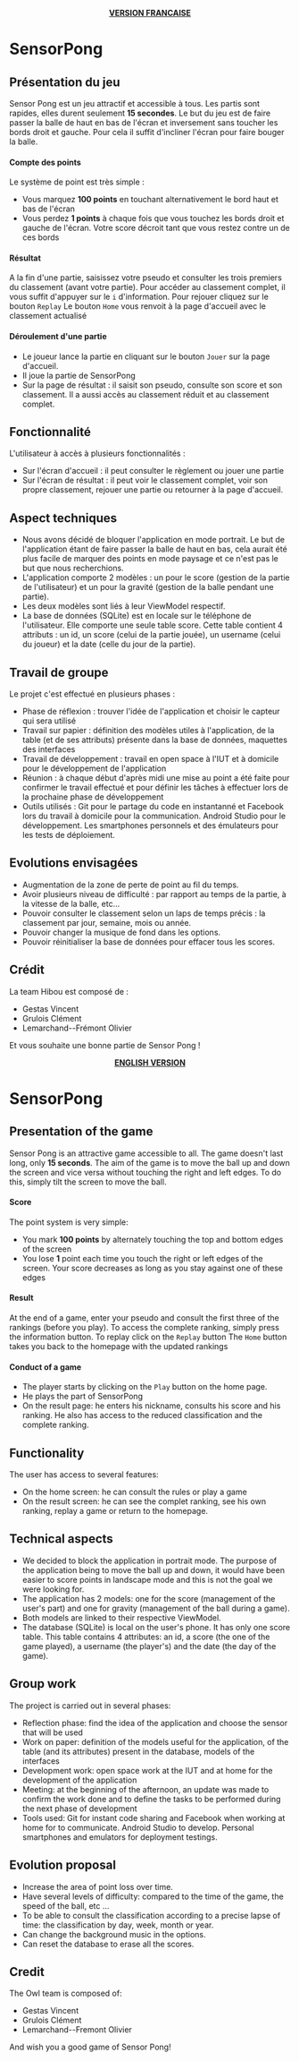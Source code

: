 <p align="center">
 <u><b>VERSION FRANCAISE</b></u>
</p>

# SensorPong

## Présentation du jeu
Sensor Pong est un jeu attractif et accessible à tous. Les partis sont rapides, elles durent seulement **15 secondes**.
Le but du jeu est de faire passer la balle de haut en bas de l'écran et inversement sans toucher les bords droit et gauche. Pour cela il suffit d'incliner l'écran pour faire bouger la balle.


#### Compte des points
Le système de point est très simple :
- Vous marquez **100 points** en touchant alternativement le bord haut et bas de l'écran
- Vous perdez **1 points** à chaque fois que vous touchez les bords droit et gauche de l'écran. Votre score décroit tant que vous restez contre un de ces bords


#### Résultat
 A la fin d'une partie, saisissez votre pseudo et consulter les trois premiers du classement (avant votre partie).
 Pour accéder au classement complet, il vous suffit d'appuyer sur le `i` d'information.
Pour rejouer cliquez sur le bouton `Replay`
Le bouton `Home` vous renvoit à la page d'accueil avec le classement actualisé

#### Déroulement d'une partie 
 - Le joueur lance la partie en cliquant sur le bouton `Jouer` sur la page d'accueil. 
 - Il joue la partie de SensorPong
 - Sur la page de résultat : il saisit son pseudo, consulte son score et son classement. Il a aussi accès au classement réduit et au classement complet.

## Fonctionnalité
L'utilisateur à accès à plusieurs fonctionnalités : 
- Sur l'écran d'accueil : il peut consulter le règlement ou jouer une partie
- Sur l'écran de résultat : il peut voir le classement complet, voir son propre classement, rejouer une partie ou retourner à la page d'accueil.

## Aspect techniques
- Nous avons décidé de bloquer l'application en mode portrait. Le but de l'application étant de faire passer la balle de haut en bas, cela aurait été plus facile de marquer des points en mode paysage et ce n'est pas le but que nous recherchions.
- L'application comporte 2 modèles : un pour le score (gestion de la partie de l'utilisateur) et un pour la gravité (gestion de la balle pendant une partie).
- Les deux modèles sont liés à leur ViewModel respectif.
- La base de données (SQLite) est en locale sur le téléphone de l'utilisateur. Elle comporte une seule table score. Cette table contient 4 attributs : un id, un score (celui de la partie jouée), un username (celui du joueur) et la date (celle du jour de la partie).

## Travail de groupe
Le projet c'est effectué en plusieurs phases : 
- Phase de réflexion : trouver l'idée de l'application et choisir le capteur qui sera utilisé
- Travail sur papier : définition des modèles utiles à l'application, de la table (et de ses attributs) présente dans la base de données, maquettes des interfaces
- Travail de développement : travail en open space à l'IUT et à domicile pour le développement de l'application
- Réunion : à chaque début d'après midi une mise au point a été faite pour confirmer le travail effectué et pour définir les tâches à effectuer lors de la prochaine phase de développement
- Outils utilisés : Git pour le partage du code en instantanné et Facebook lors du travail à domicile pour la communication. Android Studio pour le développement. Les smartphones personnels et des émulateurs pour les tests de déploiement.

## Evolutions envisagées
- Augmentation de la zone de perte de point au fil du temps.
- Avoir plusieurs niveau de difficulté : par rapport au temps de la partie, à la vitesse de la balle, etc...
- Pouvoir consulter le classement selon un laps de temps précis : la classement par jour, semaine, mois ou année.
- Pouvoir changer la musique de fond dans les options.
- Pouvoir réinitialiser la base de données pour effacer tous les scores.

## Crédit
La team Hibou est composé de :
- Gestas Vincent 
- Grulois Clément
- Lemarchand--Frémont Olivier

Et vous souhaite une bonne partie de Sensor Pong !

<p align="center">
 <u><b>ENGLISH VERSION</b></u>
</p>

# SensorPong

## Presentation of the game
Sensor Pong is an attractive game accessible to all. The game doesn't last long, only **15 seconds**.
The aim of the game is to move the ball up and down the screen and vice versa without touching the right and left edges. To do this, simply tilt the screen to move the ball.


#### Score
The point system is very simple:
- You mark **100 points** by alternately touching the top and bottom edges of the screen
- You lose **1** point each time you touch the right or left edges of the screen. Your score decreases as long as you stay against one of these edges


#### Result
 At the end of a game, enter your pseudo and consult the first three of the rankings (before you play).
 To access the complete ranking, simply press the information button.
To replay click on the `Replay` button
The `Home` button takes you back to the homepage with the updated rankings

#### Conduct of a game
 - The player starts by clicking on the `Play` button on the home page.
 - He plays the part of SensorPong
 - On the result page: he enters his nickname, consults his score and his ranking. He also has access to the reduced classification and the complete ranking.

## Functionality
The user has access to several features:
- On the home screen: he can consult the rules or play a game
- On the result screen: he can see the complet ranking, see his own ranking, replay a game or return to the homepage.

## Technical aspects
- We decided to block the application in portrait mode. The purpose of the application being to move the ball up and down, it would have been easier to score points in landscape mode and this is not the goal we were looking for.
- The application has 2 models: one for the score (management of the user's part) and one for gravity (management of the ball during a game).
- Both models are linked to their respective ViewModel.
- The database (SQLite) is local on the user's phone. It has only one score table. This table contains 4 attributes: an id, a score (the one of the game played), a username (the player's) and the date (the day of the game).

## Group work
The project is carried out in several phases:
- Reflection phase: find the idea of the application and choose the sensor that will be used
- Work on paper: definition of the models useful for the application, of the table (and its attributes) present in the database, models of the interfaces
- Development work: open space work at the IUT and at home for the development of the application
- Meeting: at the beginning of the afternoon, an update was made to confirm the work done and to define the tasks to be performed during the next phase of development
- Tools used: Git for instant code sharing and Facebook when working at home for to communicate. Android Studio to develop. Personal smartphones and emulators for deployment testings.

## Evolution proposal
- Increase the area of point loss over time.
- Have several levels of difficulty: compared to the time of the game, the speed of the ball, etc ...
- To be able to consult the classification according to a precise lapse of time: the classification by day, week, month or year.
- Can change the background music in the options.
- Can reset the database to erase all the scores.

## Credit
The Owl team is composed of:
- Gestas Vincent
- Grulois Clément
- Lemarchand--Fremont Olivier

And wish you a good game of Sensor Pong!

